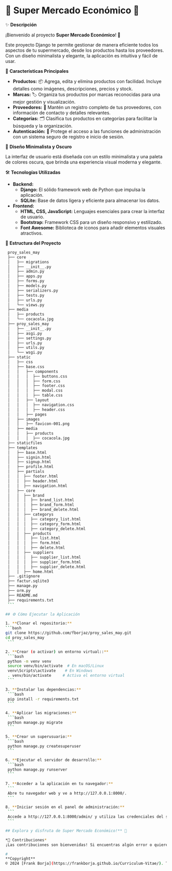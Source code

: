 # 🛒 Super Mercado Económico 🏬

✨ **Descripción**

¡Bienvenido al proyecto **Super Mercado Económico**! 🛒

Este proyecto Django te permite gestionar de manera eficiente todos los aspectos de tu supermercado, desde los productos hasta los proveedores. Con un diseño minimalista y elegante, la aplicación es intuitiva y fácil de usar.

🚀 **Características Principales**

* **Productos:** 📦 Agrega, edita y elimina productos con facilidad. Incluye detalles como imágenes, descripciones, precios y stock.
* **Marcas:** 🏷️ Organiza tus productos por marcas reconocidas para una mejor gestión y visualización.
* **Proveedores:** 🤝 Mantén un registro completo de tus proveedores, con información de contacto y detalles relevantes.
* **Categorías:** 🗂️ Clasifica tus productos en categorías para facilitar la búsqueda y la organización.
* **Autenticación:** 🔐 Protege el acceso a las funciones de administración con un sistema seguro de registro e inicio de sesión.

🎨 **Diseño Minimalista y Oscuro**

La interfaz de usuario está diseñada con un estilo minimalista y una paleta de colores oscura, que brinda una experiencia visual moderna y elegante.

🛠️ **Tecnologías Utilizadas**

* **Backend:**
    * **Django:** El sólido framework web de Python que impulsa la aplicación.
    * **SQLite:** Base de datos ligera y eficiente para almacenar los datos.
* **Frontend:**
    * **HTML, CSS, JavaScript:** Lenguajes esenciales para crear la interfaz de usuario.
    * **Bootstrap:** Framework CSS para un diseño responsivo y estilizado.
    * **Font Awesome:** Biblioteca de iconos para añadir elementos visuales atractivos.

📂 **Estructura del Proyecto**
   ```bash
    proy_sales_may
    ├── core
    │   ├── migrations
    │   ├── __init__.py
    │   ├── admin.py
    │   ├── apps.py
    │   ├── forms.py
    │   ├── models.py
    │   ├── serializers.py
    │   ├── tests.py
    │   ├── urls.py
    │   └── views.py
    ├── media
    │   ├── products
    │   └── cocacola.jpg
    ├── proy_sales_may
    │   ├── __init__.py
    │   ├── asgi.py
    │   ├── settings.py
    │   ├── urls.py
    │   ├── utils.py
    │   └── wsgi.py
    ├── static
    │   ├── css
    │   ├── base.css
    │   │   ├── components
    │   │   │  ├── buttons.css
    │   │   │  ├── form.css
    │   │   │  ├── footer.css
    │   │   │  ├── modal.css
    │   │   │  ├── table.css
    │   │   ├── layout
    │   │   │  ├── navigation.css
    │   │   │  ├── header.css
    │   │   ├── pages
    │   ├── images
    │   │   ├── favicon-001.png    
    │   ├── media
    │   │   ├── products
    │   │   │  ├── cocacola.jpg
    ├── staticfiles
    ├── templates
    │   ├── base.html
    │   ├── signin.html
    │   ├── signup.html
    │   ├── profile.html
    │   ├── partials
    │   │  ├── footer.html
    │   │  ├── header.html
    │   │  ├── navigation.html
    │   ├── core
    │   │  ├── brand
    │   │  │  ├── brand_list.html
    │   │  │  ├── brand_form.html
    │   │  │  ├── brand_delete.html
    │   │  ├── categorys
    │   │  │  ├── category_list.html
    │   │  │  ├── category_form.html
    │   │  │  ├── category_delete.html
    │   │  ├── products
    │   │  │  ├── list.html
    │   │  │  ├── form.html
    │   │  │  ├── delete.html
    │   │  ├── suppliers
    │   │  │  ├── supplier_list.html
    │   │  │  ├── supplier_form.html
    │   │  │  ├── supplier_delete.html
    │   │  ├── home.html
    ├── .gitignore
    ├── factur.sqlite3
    ├── manage.py
    ├── orm.py
    ├── README.md
    ├── requirements.txt
    ```

## ⚙️ Cómo Ejecutar la Aplicación

1. **Clonar el repositorio:**
   ```bash
   git clone https://github.com/fborjaz/proy_sales_may.git 
   cd proy_sales_may
    ```
   
2. **Crear (o activar) un entorno virtual::**
    ```bash
    python -m venv venv  
    source venv/bin/activate  # En macOS/Linux
    venv\Scripts\activate    # En Windows
    . venv/bin/activate     # Activa el entorno virtual
    ```
   
3. **Instalar las dependencias:**
    ```bash
    pip install -r requirements.txt
    ```
   
4. **Aplicar las migraciones:**
    ```bash
    python manage.py migrate
    ```
   
5. **Crear un superusuario:**
    ```bash
    python manage.py createsuperuser
    ```
   
6. **Ejecutar el servidor de desarrollo:**
    ```bash
    python manage.py runserver
    ```
   
7. **Acceder a la aplicación en tu navegador:**
    ```
    Abre tu navegador web y ve a http://127.0.0.1:8000/.
    ```
   
8. **Iniciar sesión en el panel de administración:**
    ```
    Accede a http://127.0.0.1:8000/admin/ y utiliza las credenciales del superusuario que creaste en el paso 5.
    ```
   
## Explora y disfruta de Super Mercado Económico!** 🎉

*🤝 Contribuciones*
¡Las contribuciones son bienvenidas! Si encuentras algún error o quieres agregar nuevas funcionalidades, no dudes en abrir un issue o enviar un pull request. 🙌

#
**Copyright**
© 2024 [Frank Borja](https://frankborja.github.io/Curriculum-Vitae/). Todos los derechos reservados.


